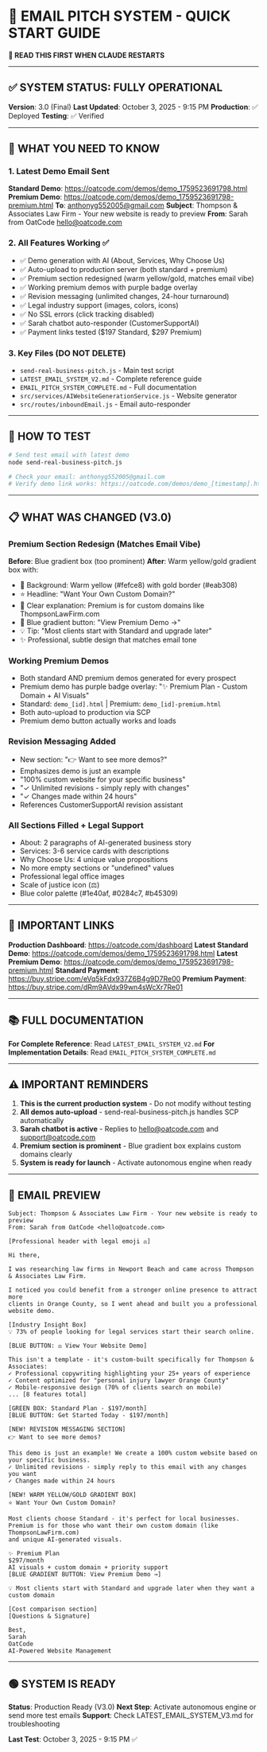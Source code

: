 # 📧 EMAIL PITCH SYSTEM - QUICK START GUIDE

**🚨 READ THIS FIRST WHEN CLAUDE RESTARTS**

---

## ✅ SYSTEM STATUS: FULLY OPERATIONAL

**Version**: 3.0 (Final)
**Last Updated**: October 3, 2025 - 9:15 PM
**Production**: ✅ Deployed
**Testing**: ✅ Verified

---

## 🎯 WHAT YOU NEED TO KNOW

### 1. Latest Demo Email Sent
**Standard Demo**: https://oatcode.com/demos/demo_1759523691798.html
**Premium Demo**: https://oatcode.com/demos/demo_1759523691798-premium.html
**To**: anthonyg552005@gmail.com
**Subject**: Thompson & Associates Law Firm - Your new website is ready to preview
**From**: Sarah from OatCode <hello@oatcode.com>

### 2. All Features Working ✅
- ✅ Demo generation with AI (About, Services, Why Choose Us)
- ✅ Auto-upload to production server (both standard + premium)
- ✅ Premium section redesigned (warm yellow/gold, matches email vibe)
- ✅ Working premium demos with purple badge overlay
- ✅ Revision messaging (unlimited changes, 24-hour turnaround)
- ✅ Legal industry support (images, colors, icons)
- ✅ No SSL errors (click tracking disabled)
- ✅ Sarah chatbot auto-responder (CustomerSupportAI)
- ✅ Payment links tested ($197 Standard, $297 Premium)

### 3. Key Files (DO NOT DELETE)
- `send-real-business-pitch.js` - Main test script
- `LATEST_EMAIL_SYSTEM_V2.md` - Complete reference guide
- `EMAIL_PITCH_SYSTEM_COMPLETE.md` - Full documentation
- `src/services/AIWebsiteGenerationService.js` - Website generator
- `src/routes/inboundEmail.js` - Email auto-responder

---

## 🚀 HOW TO TEST

```bash
# Send test email with latest demo
node send-real-business-pitch.js

# Check your email: anthonyg552005@gmail.com
# Verify demo link works: https://oatcode.com/demos/demo_[timestamp].html
```

---

## 📋 WHAT WAS CHANGED (V3.0)

### Premium Section Redesign (Matches Email Vibe)
**Before**: Blue gradient box (too prominent)
**After**: Warm yellow/gold gradient box with:
- 🎨 Background: Warm yellow (#fefce8) with gold border (#eab308)
- ⭐ Headline: "Want Your Own Custom Domain?"
- 📝 Clear explanation: Premium is for custom domains like ThompsonLawFirm.com
- 💜 Blue gradient button: "View Premium Demo →"
- 💡 Tip: "Most clients start with Standard and upgrade later"
- ✨ Professional, subtle design that matches email tone

### Working Premium Demos
- Both standard AND premium demos generated for every prospect
- Premium demo has purple badge overlay: "✨ Premium Plan - Custom Domain + AI Visuals"
- Standard: `demo_[id].html` | Premium: `demo_[id]-premium.html`
- Both auto-upload to production via SCP
- Premium demo button actually works and loads

### Revision Messaging Added
- New section: "👉 Want to see more demos?"
- Emphasizes demo is just an example
- "100% custom website for your specific business"
- "✓ Unlimited revisions - simply reply with changes"
- "✓ Changes made within 24 hours"
- References CustomerSupportAI revision assistant

### All Sections Filled + Legal Support
- About: 2 paragraphs of AI-generated business story
- Services: 3-6 service cards with descriptions
- Why Choose Us: 4 unique value propositions
- No more empty sections or "undefined" values
- Professional legal office images
- Scale of justice icon (⚖️)
- Blue color palette (#1e40af, #0284c7, #b45309)

---

## 🔗 IMPORTANT LINKS

**Production Dashboard**: https://oatcode.com/dashboard
**Latest Standard Demo**: https://oatcode.com/demos/demo_1759523691798.html
**Latest Premium Demo**: https://oatcode.com/demos/demo_1759523691798-premium.html
**Standard Payment**: https://buy.stripe.com/eVq5kFdx937Z6B4g9D7Re00
**Premium Payment**: https://buy.stripe.com/dRm9AVdx99wn4sWcXr7Re01

---

## 📚 FULL DOCUMENTATION

**For Complete Reference**: Read `LATEST_EMAIL_SYSTEM_V2.md`
**For Implementation Details**: Read `EMAIL_PITCH_SYSTEM_COMPLETE.md`

---

## ⚠️ IMPORTANT REMINDERS

1. **This is the current production system** - Do not modify without testing
2. **All demos auto-upload** - send-real-business-pitch.js handles SCP automatically
3. **Sarah chatbot is active** - Replies to hello@oatcode.com and support@oatcode.com
4. **Premium section is prominent** - Blue gradient box explains custom domains clearly
5. **System is ready for launch** - Activate autonomous engine when ready

---

## 🎨 EMAIL PREVIEW

```
Subject: Thompson & Associates Law Firm - Your new website is ready to preview
From: Sarah from OatCode <hello@oatcode.com>

[Professional header with legal emoji ⚖️]

Hi there,

I was researching law firms in Newport Beach and came across Thompson & Associates Law Firm.

I noticed you could benefit from a stronger online presence to attract more
clients in Orange County, so I went ahead and built you a professional website demo.

[Industry Insight Box]
💡 73% of people looking for legal services start their search online.

[BLUE BUTTON: ⚖️ View Your Website Demo]

This isn't a template - it's custom-built specifically for Thompson & Associates:
✓ Professional copywriting highlighting your 25+ years of experience
✓ Content optimized for "personal injury lawyer Orange County"
✓ Mobile-responsive design (70% of clients search on mobile)
... [8 features total]

[GREEN BOX: Standard Plan - $197/month]
[BLUE BUTTON: Get Started Today - $197/month]

[NEW! REVISION MESSAGING SECTION]
👉 Want to see more demos?

This demo is just an example! We create a 100% custom website based on your specific business.
✓ Unlimited revisions - simply reply to this email with any changes you want
✓ Changes made within 24 hours

[NEW! WARM YELLOW/GOLD GRADIENT BOX]
⭐ Want Your Own Custom Domain?

Most clients choose Standard - it's perfect for local businesses.
Premium is for those who want their own custom domain (like ThompsonLawFirm.com)
and unique AI-generated visuals.

✨ Premium Plan
$297/month
AI visuals + custom domain + priority support
[BLUE GRADIENT BUTTON: View Premium Demo →]

💡 Most clients start with Standard and upgrade later when they want a custom domain

[Cost comparison section]
[Questions & Signature]

Best,
Sarah
OatCode
AI-Powered Website Management
```

---

## 🟢 SYSTEM IS READY

**Status**: Production Ready (V3.0)
**Next Step**: Activate autonomous engine or send more test emails
**Support**: Check LATEST_EMAIL_SYSTEM_V3.md for troubleshooting

**Last Test**: October 3, 2025 - 9:15 PM ✅
